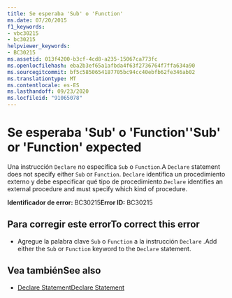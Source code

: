 ```yaml
---
title: Se esperaba 'Sub' o 'Function'
ms.date: 07/20/2015
f1_keywords:
- vbc30215
- bc30215
helpviewer_keywords:
- BC30215
ms.assetid: 013f4200-b3cf-4cd8-a235-15067ca773fc
ms.openlocfilehash: eba2b3ef65a1afbda4f63f2736764f7ffa634a90
ms.sourcegitcommit: bf5c5850654187705bc94cc40ebfb62fe346ab02
ms.translationtype: MT
ms.contentlocale: es-ES
ms.lasthandoff: 09/23/2020
ms.locfileid: "91065078"
---
```

# <a name="sub-or-function-expected"></a><span data-ttu-id="dd1e2-102">Se esperaba 'Sub' o 'Function'</span><span class="sxs-lookup"><span data-stu-id="dd1e2-102">'Sub' or 'Function' expected</span></span>

<span data-ttu-id="dd1e2-103">Una instrucción `Declare` no especifica `Sub` o `Function`.</span><span class="sxs-lookup"><span data-stu-id="dd1e2-103">A `Declare` statement does not specify either `Sub` or `Function`.</span></span> <span data-ttu-id="dd1e2-104">`Declare` identifica un procedimiento externo y debe especificar qué tipo de procedimiento.</span><span class="sxs-lookup"><span data-stu-id="dd1e2-104">`Declare` identifies an external procedure and must specify which kind of procedure.</span></span>  
  
 <span data-ttu-id="dd1e2-105">**Identificador de error:** BC30215</span><span class="sxs-lookup"><span data-stu-id="dd1e2-105">**Error ID:** BC30215</span></span>  
  
## <a name="to-correct-this-error"></a><span data-ttu-id="dd1e2-106">Para corregir este error</span><span class="sxs-lookup"><span data-stu-id="dd1e2-106">To correct this error</span></span>  
  
- <span data-ttu-id="dd1e2-107">Agregue la palabra clave `Sub` o `Function` a la instrucción `Declare` .</span><span class="sxs-lookup"><span data-stu-id="dd1e2-107">Add either the `Sub` or `Function` keyword to the `Declare` statement.</span></span>  
  
## <a name="see-also"></a><span data-ttu-id="dd1e2-108">Vea también</span><span class="sxs-lookup"><span data-stu-id="dd1e2-108">See also</span></span>

- [<span data-ttu-id="dd1e2-109">Declare Statement</span><span class="sxs-lookup"><span data-stu-id="dd1e2-109">Declare Statement</span></span>](../language-reference/statements/declare-statement.md)
